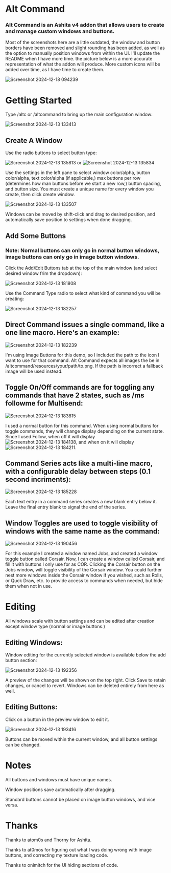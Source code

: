 # Alt Command

### Alt Command is an Ashita v4 addon that allows users to create and manage custom windows and buttons.

Most of the screenshots here are a little outdated, the window and button borders have been removed and slight rounding has been added, as well as the option to manually position windows from within the UI. I'll update the README when I have more time. the picture below is a more accurate representation of what the addon will produce. More custom icons will be added over time, as I have time to create them.

![Screenshot 2024-12-18 094239](https://github.com/user-attachments/assets/ba388e68-356b-4bbe-a00b-14195d78fafd)

# Getting Started

Type /altc or /altcommand to bring up the main configuration window:

![Screenshot 2024-12-13 133413](https://github.com/user-attachments/assets/9a2ecedb-85e8-4e11-95fe-839ffb0eef47)

## Create A Window

Use the radio buttons to select button type:

![Screenshot 2024-12-13 135813](https://github.com/user-attachments/assets/ed3c76b8-ebe8-4a97-9e99-2c41466f6723)   or   ![Screenshot 2024-12-13 135834](https://github.com/user-attachments/assets/aa608f63-4678-4790-8fdd-f7dda089a3fb)

Use the settings in the left pane to select window color/alpha, button color/alpha, text color/alpha (if applicable,) max buttons per row (determines how man buttons before we start a new row,) button spacing, and button size. You must create a unique name for every window you create, then click create window.

![Screenshot 2024-12-13 133507](https://github.com/user-attachments/assets/8c975396-df4b-4cef-8954-f082acb5db51)

Windows can be moved by shift-click and drag to desired position, and automatically save position to settings when done dragging.

## Add Some Buttons
### Note: Normal buttons can only go in normal button windows, image buttons can only go in image button windows.

Click the Add/Edit Buttons tab at the top of the main window (and select desired window frim the dropdown):

![Screenshot 2024-12-13 181808](https://github.com/user-attachments/assets/1c8eba53-d2af-4220-8841-434907056999)

Use the Command Type radio to select what kind of command you will be creating:

![Screenshot 2024-12-13 182257](https://github.com/user-attachments/assets/0dc4d109-317e-4477-a97e-d0c8f2cdaef6)

## Direct Command issues a single command, like a one line macro. Here's an example:

![Screenshot 2024-12-13 182239](https://github.com/user-attachments/assets/9e825946-561b-4c1c-b1cb-ab68a6141d68)

I'm using Image Buttons for this demo, so I included the path to the icon I want to use for that command. Alt Command expects all images the be in /altcommand/resources/your/path/to.png. 
If the path is incorrect a fallback image will be used instead.

## Toggle On/Off commands are for toggling any commands that have 2 states, such as /ms followme for Multisend:

![Screenshot 2024-12-13 183815](https://github.com/user-attachments/assets/6f043e17-44fc-4599-be35-7fd547e83525)

I used a normal button for this command. When using normal buttons for toggle commands, they will change display depending on the current state. Since I used Follow, when off it will display ![Screenshot 2024-12-13 184138](https://github.com/user-attachments/assets/7887a4f5-87cf-42b3-bf2e-40633d744080), and when on it will display ![Screenshot 2024-12-13 184211](https://github.com/user-attachments/assets/96ded6ec-4648-4035-a37c-96766e5bc724).

## Command Series acts like a multi-line macro, with a configurable delay between steps (0.1 second incriments):

![Screenshot 2024-12-13 185228](https://github.com/user-attachments/assets/edcf9867-cb52-48dd-9564-3f4e0f551395)

Each text entry in a command series creates a new blank entry below it. Leave the final entry blank to signal the end of the series.

## Window Toggles are used to toggle visibility of windows with the same name as the command:

![Screenshot 2024-12-13 190456](https://github.com/user-attachments/assets/31ecf945-7625-4a0e-95a9-5c27517c8804)

For this example I created a window named Jobs, and created a window toggle button called Corsair. Now, I can create a window called Corsair, and fill it with buttons I only use for as COR. Clicking the Corsair button on the Jobs window, will toggle visibility of the Corsair window. You could further nest more windows inside the Corsair window if you wished, such as Rolls, or Quck Draw, etc. to provide access to commands when needed, but hide them when not in use.

# Editing
All windows scale with button settings and can be edited after creation except window type (normal or image buttons.)

## Editing Windows:
Window editing for the currently selected window is available below the add button section:

![Screenshot 2024-12-13 192356](https://github.com/user-attachments/assets/ea8ae00c-358d-4630-8823-f70ee7a43e77)

A preview of the changes will be shown on the top right. Click Save to retain changes, or cancel to revert. Windows can be deleted entirely from here as well.

## Editing Buttons:
Click on a button in the preview window to edit it.

![Screenshot 2024-12-13 193416](https://github.com/user-attachments/assets/6ad67af3-9bad-4871-bccd-ba44fa563ac8)

Buttons can be moved within the current window, and all button settings can be changed.

# Notes

All buttons and windows must have unique names.

Window positions save automatically after dragging.

Standard buttons cannot be placed on image button windows, and vice versa.

# Thanks

Thanks to atom0s and Thorny for Ashita.

Thanks to at0mos for figuring out what I was doing wrong with image buttons, and correcting my texture loading code.

Thanks to onimitch for the UI hiding sections of code.
